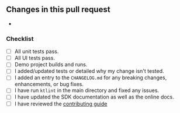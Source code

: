 ## Changes in this pull request

-

### Checklist

- [ ] All unit tests pass.
- [ ] All UI tests pass.
- [ ] Demo project builds and runs.
- [ ] I added/updated tests or detailed why my change isn't tested.
- [ ] I added an entry to the `CHANGELOG.md` for any breaking changes, enhancements, or bug fixes.
- [ ] I have run `ktlint` in the main directory and fixed any issues.
- [ ] I have updated the SDK documentation as well as the online docs.
- [ ] I have reviewed the [contributing guide](https://github.com/superwall/Superwall-Android/tree/master/.github/CONTRIBUTING.md)